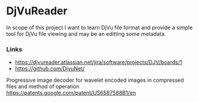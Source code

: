 # DjVuReader

In scope of this project I want to learn DjVu file format and provide a simple tool for DjVu file viewing and may be an editting some metadata.


### Links
 - https://djvureader.atlassian.net/jira/software/projects/DJV/boards/1
 - https://github.com/DjvuNet/

Progressive image decoder for wavelet encoded images in compressed files and method of operation
https://patents.google.com/patent/US6587588B1/en
